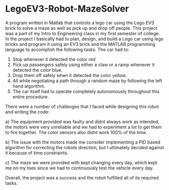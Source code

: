 # LegoEV3-Robot-MazeSolver
A program written in Matlab that controls a lego car using the Lego EV3 brick to solve a maze as well as pick up and drop off people.
This project was a part of my Intro to Engineering class in my first semester of college. In the project I basically had to plan, design, and build a Lego car using lego bricks and program it using an EV3 brick and the MATLAB programming language to accomplish the following tasks. The car had to:
1) Stop whenever it detected the color red
2) Pick up passengers safely using either a claw or a ramp whenever it detected the color blue.
3) Drop them off safely when it detected the color yellow.
4) All while negotiating a path through a random maze by following the left hand algorithm. 
5) The car itself had to operate completely autonomously throughout this entire procedure.

There were a number of challenges that I faced while designing this robot and writing the code:

a) The equipment provided was faulty and didnt always work as intended, the motors were very unreliable and we had to experiment a lot to get them to fire together. The color sensors also didnt work 100% of the time. 

b) The issue with the motors made me consider implementing a PID based algorithm for correcting the robots direction, but I ultimately decided against it because of time constraints.

c) The maze we were provided with kept changing every day, which kept me on my toes since we had to continuously test the vehicle every day.

Overall, the project was a success and the robot fulfilled all of its required tasks.
